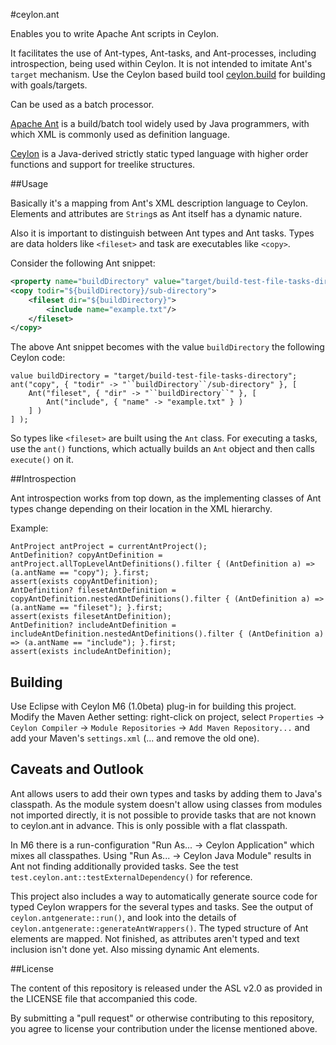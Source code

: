 #ceylon.ant

Enables you to write Apache Ant scripts in Ceylon.

It facilitates the use of Ant-types, Ant-tasks, and Ant-processes, including introspection, being used within Ceylon.
It is not intended to imitate Ant's `target` mechanism.
Use the Ceylon based build tool [ceylon.build](https://github.com/loicrouchon/ceylon.build) for building with goals/targets.

Can be used as a batch processor.

[Apache Ant](https://ant.apache.org/) is a build/batch tool widely used by Java programmers, with which XML is commonly used as definition language.

[Ceylon](http://ceylon-lang.org/) is a Java-derived strictly static typed language with higher order functions and support for treelike structures.



##Usage

Basically it's a mapping from Ant's XML description language to Ceylon.
Elements and attributes are `String`s as Ant itself has a dynamic nature.

Also it is important to distinguish between Ant types and Ant tasks.
Types are data holders like `<fileset>` and task are executables like `<copy>`.

Consider the following Ant snippet:

```xml
<property name="buildDirectory" value="target/build-test-file-tasks-directory"/>
<copy todir="${buildDirectory}/sub-directory">
    <fileset dir="${buildDirectory}">
        <include name="example.txt"/>
    </fileset>
</copy>
```

The above Ant snippet becomes with the value `buildDirectory` the following Ceylon code:

```ceylon
value buildDirectory = "target/build-test-file-tasks-directory";
ant("copy", { "todir" -> "``buildDirectory``/sub-directory" }, [
    Ant("fileset", { "dir" -> "``buildDirectory``" }, [
        Ant("include", { "name" -> "example.txt" } )
    ] )
] );
```

So types like `<fileset>` are built using the `Ant` class.
For executing a tasks, use the `ant()` functions, which actually builds an `Ant` object and then calls `execute()` on it.



##Introspection

Ant introspection works from top down, as the implementing classes of Ant types change depending on their location in the XML hierarchy.

Example:

```ceylon
AntProject antProject = currentAntProject();
AntDefinition? copyAntDefinition = antProject.allTopLevelAntDefinitions().filter { (AntDefinition a) => (a.antName == "copy"); }.first;
assert(exists copyAntDefinition);
AntDefinition? filesetAntDefinition = copyAntDefinition.nestedAntDefinitions().filter { (AntDefinition a) => (a.antName == "fileset"); }.first;
assert(exists filesetAntDefinition);
AntDefinition? includeAntDefinition = includeAntDefinition.nestedAntDefinitions().filter { (AntDefinition a) => (a.antName == "include"); }.first;
assert(exists includeAntDefinition);
```



## Building

Use Eclipse with Ceylon M6 (1.0beta) plug-in for building this project.
Modify the Maven Aether setting: right-click on project, select `Properties` -> `Ceylon Compiler` -> `Module Repositories` -> `Add Maven Repository...` and add your Maven's `settings.xml` (... and remove the old one).



## Caveats and Outlook

Ant allows users to add their own types and tasks by adding them to Java's classpath.
As the module system doesn't allow using classes from modules not imported directly, it is not possible to provide tasks that are not known to ceylon.ant in advance.
This is only possible with a flat classpath.

In M6 there is a run-configuration "Run As... -> Ceylon Application" which mixes all classpathes.
Using "Run As... -> Ceylon Java Module" results in Ant not finding additionally provided tasks.
See the test `test.ceylon.ant::testExternalDependency()` for reference.

This project also includes a way to automatically generate source code for typed Ceylon wrappers for the several types and tasks.
See the output of `ceylon.antgenerate::run()`, and look into the details of `ceylon.antgenerate::generateAntWrappers()`.
The typed structure of Ant elements are mapped.
Not finished, as attributes aren't typed and text inclusion isn't done yet.
Also missing dynamic Ant elements.



##License

The content of this repository is released under the ASL v2.0 as provided in the LICENSE file that accompanied this code.

By submitting a "pull request" or otherwise contributing to this repository, you agree to license your contribution under the license mentioned above.
